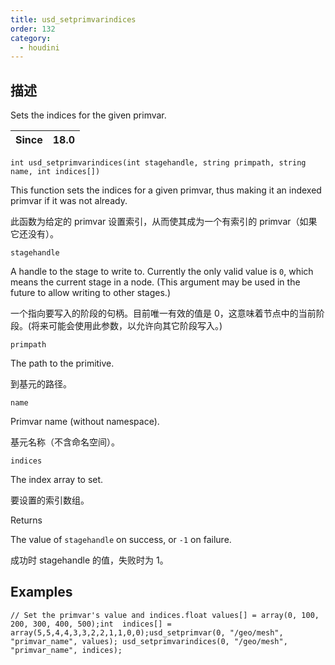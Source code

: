 ```yaml
---
title: usd_setprimvarindices
order: 132
category:
  - houdini
---
```

    
## 描述

Sets the indices for the given primvar.

| Since | 18.0 |
| ----- | ---- |

`int usd_setprimvarindices(int stagehandle, string primpath, string name, int indices[])`

This function sets the indices for a given primvar, thus making it an indexed
primvar if it was not already.

此函数为给定的 primvar 设置索引，从而使其成为一个有索引的 primvar（如果它还没有）。

`stagehandle`

A handle to the stage to write to. Currently the only valid value is `0`,
which means the current stage in a node. (This argument may be used in the
future to allow writing to other stages.)

一个指向要写入的阶段的句柄。目前唯一有效的值是 0，这意味着节点中的当前阶段。(将来可能会使用此参数，以允许向其它阶段写入。)

`primpath`

The path to the primitive.

到基元的路径。

`name`

Primvar name (without namespace).

基元名称（不含命名空间）。

`indices`

The index array to set.

要设置的索引数组。

Returns

The value of `stagehandle` on success, or `-1` on failure.

成功时 stagehandle 的值，失败时为 1。

## Examples

    // Set the primvar's value and indices.float values[] = array(0, 100, 200, 300, 400, 500);int  indices[] = array(5,5,4,4,3,3,2,2,1,1,0,0);usd_setprimvar(0, "/geo/mesh", "primvar_name", values); usd_setprimvarindices(0, "/geo/mesh", "primvar_name", indices);
